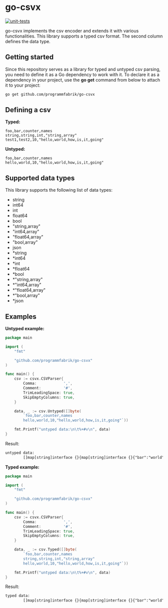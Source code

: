 # go-csvx

[![unit-tests](https://github.com/programmfabrik/go-csvx/actions/workflows/tests.yml/badge.svg)](https://github.com/programmfabrik/go-csvx/actions/workflows/tests.yml)

go-csvx implements the csv encoder and extends it with various functionalities. This library supports a typed csv format. The second column defines the data type.

## Getting started

Since this repository serves as a library for typed and untyped csv parsing, you need to define it as a Go dependency to work with it. To declare it as a dependency in your project, use the **go get** command from below to attach it to your project:

```bash
go get github.com/programmfabrik/go-csvx
```

## Defining a csv

**Typed:**

```csv
foo,bar,counter,names
string,string,int,"string,array"
test1,test2,10,"hello,world,how,is,it,going"
```

**Untyped:**

```csv
foo,bar,counter,names
hello,world,10,"hello,world,how,is,it,going"
```

## Supported data types

This library supports the following list of data types:

- string
- int64
- int
- float64
- bool
- "string,array"
- "int64,array"
- "float64,array"
- "bool,array"
- json
- *string
- *int64
- *int
- *float64
- *bool
- *"string,array"
- *"int64,array"
- *"float64,array"
- *"bool,array"
- *json

## Examples

**Untyped example:**

```go
package main

import (
    "fmt"

    "github.com/programmfabrik/go-csvx"
)

func main() {
    csv := csvx.CSVParser{
        Comma:            ',',
        Comment:          '#',
        TrimLeadingSpace: true,
        SkipEmptyColumns: true,
    }

    data, _ := csv.Untyped([]byte(
        `foo,bar,counter,names
        hello,world,10,"hello,world,how,is,it,going"`))

    fmt.Printf("untyped data:\n\t%+#v\n", data)
}
```

Result:

```txt
untyped data:
        []map[string]interface {}{map[string]interface {}{"bar":"world", "counter":"10", "foo":"hello", "names":"hello,world,how,is,it,going"}}
```

**Typed example:**

```go
package main

import (
    "fmt"

    "github.com/programmfabrik/go-csvx"
)

func main() {
    csv := csvx.CSVParser{
        Comma:            ',',
        Comment:          '#',
        TrimLeadingSpace: true,
        SkipEmptyColumns: true,
    }

    data, _ := csv.Typed([]byte(
        `foo,bar,counter,names
        string,string,int,"string,array"
        hello,world,10,"hello,world,how,is,it,going"`))

    fmt.Printf("untyped data:\n\t%+#v\n", data)
}
```

Result:

```txt
typed data:
        []map[string]interface {}{map[string]interface {}{"bar":"world", "counter":10, "foo":"hello", "names":[]string{"hello", "world", "how", "is", "it", "going"}}}
```
